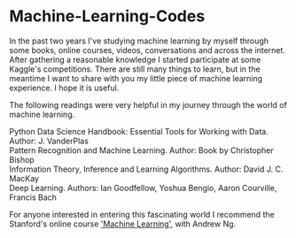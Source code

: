 # Machine-Learning-Codes

In the past two years I've studying machine learning by myself through some books, online courses, videos, conversations and across the internet. After gathering a reasonable knowledge I started participate at some Kaggle's competitions. There are still many things to learn, but in the meantime I want to share with you my little piece of machine learning experience. I hope it is useful.

The following readings were very helpful in my journey through the world of machine learning.

Python Data Science Handbook: Essential Tools for Working with Data. Author: J. VanderPlas<br />
Pattern Recognition and Machine Learning. Author: Book by Christopher Bishop<br />
Information Theory, Inference and Learning Algorithms. Author: David J. C. MacKay<br />
Deep Learning. Authors: Ian Goodfellow, Yoshua Bengio, Aaron Courville, Francis Bach<br />

For anyone interested in entering this fascinating world I recommend the Stanford's online course ['Machine Learning'](https://www.coursera.org/learn/machine-learning), with Andrew Ng. 
